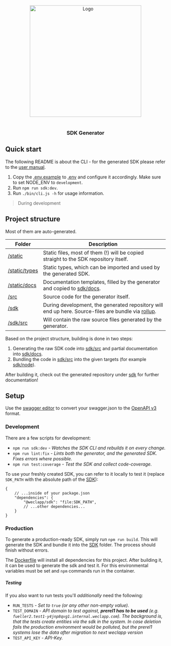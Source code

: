 <br/>
<br/>

<div align="center">
    <img src="/uploads/1dedf37d0e1e105f9e94ea97e04ca096/logo.svg" alt="Logo" width="350"/>
</div>

<br/>

<div align="center">
    <h3>SDK Generator</h3>
</div>

## Quick start

The following README is about the CLI - for the generated SDK please refer to the [user manual](MANUAL.md).

1. Copy the [.env.example](.env.example) to [.env](.env) and configure it accordingly. Make sure to set NODE_ENV to `development`.
2. Run `npm run sdk:dev`.
3. Run `./bin/cli.js -h` for usage information.

> During development

## Project structure

Most of them are auto-generated.

| Folder | Description |
| ----- | ----- |
| [/static](static) | Static files, most of them (!) will be copied straight to the SDK repository itself. |
| [/static/types](static/types) | Static types, which can be imported and used by the generated SDK. |
| [/static/docs](static/docs) | Documentation templates, filled by the generator and copied to [sdk/docs](sdk/docs). |
| [/src](src) | Source code for the generator itself. |
| [/sdk](sdk) | During development, the generated repository will end up here. Source-files are bundle via [rollup](https://rollupjs.org/). |
| [/sdk/src](sdk/src) | Will contain the raw source files generated by the generator.  |

Based on the project structure, building is done in two steps:
1. Generating the raw SDK code into [sdk/src](sdk/src) and partial documentation into [sdk/docs](sdk/docs).
2. Bundling the code in [sdk/src](sdk/src) into the given targets (for example [sdk/node](sdk/node)).

After building it, check out the generated repository under [sdk](sdk) for further documentation!

## Setup

 Use the [swagger editor](https://editor.swagger.io/) to convert your
swagger.json to the [OpenAPI v3](https://swagger.io/specification/) format. 

### Development

There are a few scripts for development:

* `npm run sdk:dev` _- Watches the SDK CLI and rebuilds it on every change._
* `npm run lint:fix` _- Lints both the generator, and the generated SDK. Fixes errors where possible._
* `npm run test:coverage` _- Test the SDK and collect code-coverage._


To use your freshly created SDK, you can refer to it locally to test it (replace `SDK_PATH` with the absolute path of the [SDK](sdk)): 
```json5
{
    // ...inside of your package.json
    "dependencies": {
        "@weclapp/sdk": "file:SDK_PATH",
        // ...other dependencies...
    }
}
```

### Production

To generate a production-ready SDK, simply run `npm run build`. This will generate the SDK and bundle it into the [SDK](sdk) folder. The process should finish without
errors.

The [Dockerfile](Dockerfile) will install all dependencies for this project. After building it, it can be used to generate the sdk and test it.
For this environmental variables must be set and `npm` commands run in the container.

##### Testing

If you also want to run tests you'll _additionally_ need the following:
* `RUN_TESTS` _- Set to `true` (or any other non-empty value)._
* `TEST_DOMAIN` _- API domain to test against, **prerel1 has to be used** (e.g. `fueller2.test1-y4jnp8qvg1.internal.weclapp.com`).
  The background is, that the tests create entities via the sdk in the system. In case deletion fails the production environment would be polluted,
  but the prerel1 systems lose the data after migration to next weclapp version_
* `TEST_API_KEY` _- API-Key._
